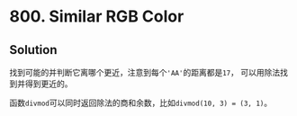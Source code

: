 # 800. Similar RGB Color

## Solution

找到可能的并判断它离哪个更近，注意到每个`'AA'`的距离都是`17`，
可以用除法找到并得到更近的。

函数`divmod`可以同时返回除法的商和余数，比如`divmod(10, 3) = (3, 1)`。